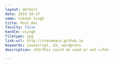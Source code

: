```yaml
---
layout: default
date: 2015-10-27
name: Vikash Singh
title: Post Doc 
faculty: false
handle: vsingh
filetype: jpg
link-url: http://stevemacn.github.io 
keywords: javascript, d3, wordpress
description: <h2>This could be used or not.</h2> 

---
```


